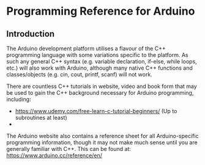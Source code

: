 # Programming Reference for Arduino
## Introduction
The Arduino development platform utilises a flavour of the C++ programming language with some variations specific to the platform. As such any general C++ syntax (e.g. variable declaration, if-else, while loops, etc.) will also work with Arduino, although many native C++ functions and classes/objects (e.g. cin, cout, printf, scanf) will not work.  
  
There are countless C++ tutorials in website, video and book form that may be used to gain the C++ background necessary for Arduino programming, including:
* https://www.udemy.com/free-learn-c-tutorial-beginners/ (Up to subroutines at least)
* 
The Arduino website also contains a reference sheet for all Arduino-specific programming information, though it may not make much sense until you are generally familiar with C++. This can be found at: https://www.arduino.cc/reference/en/
<!--stackedit_data:
eyJoaXN0b3J5IjpbMTY1MjE5NTE0OCwtMTE1MzI5NjcyMywxND
Y3NTY0MDA5LC0xNjc5Njc5MjgxXX0=
-->